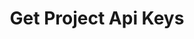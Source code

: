 ---
title: Get Project Api Keys
excerpt: |-
  Get all API keys for a specific project
  Requires user authentication
api:
  file: openapi.json
  operationId: ApiKey-get_project_api_keys
hidden: false
---